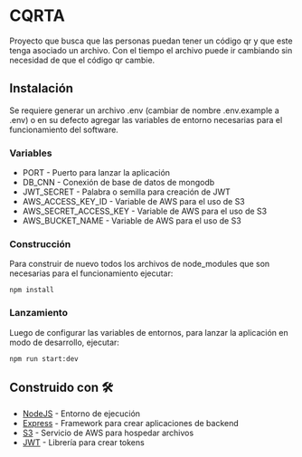 # CQRTA

Proyecto que busca que las personas puedan tener un código qr y que este tenga asociado un archivo. Con el tiempo el archivo puede ir cambiando sin necesidad de que el código qr cambie.

## Instalación

Se requiere generar un archivo .env (cambiar de nombre .env.example a .env) o en su defecto agregar las variables de entorno necesarias para el funcionamiento del software.

### Variables

* PORT - Puerto para lanzar la aplicación
* DB_CNN - Conexión de base de datos de mongodb
* JWT_SECRET - Palabra o semilla para creación de JWT
* AWS_ACCESS_KEY_ID - Variable de AWS para el uso de S3
* AWS_SECRET_ACCESS_KEY - Variable de AWS para el uso de S3
* AWS_BUCKET_NAME - Variable de AWS para el uso de S3

### Construcción

Para construir de nuevo todos los archivos de node_modules que son necesarias para el funcionamiento ejecutar:

```
npm install
```

### Lanzamiento

Luego de configurar las variables de entornos, para lanzar la aplicación en modo de desarrollo, ejecutar:

```
npm run start:dev
```

## Construido con 🛠️

* [NodeJS](https://nodejs.org/en/) - Entorno de ejecución
* [Express](https://expressjs.com/es/) - Framework para crear aplicaciones de backend
* [S3](https://aws.amazon.com/es/s3/) - Servicio de AWS para hospedar archivos
* [JWT](https://jwt.io/) - Librería para crear tokens